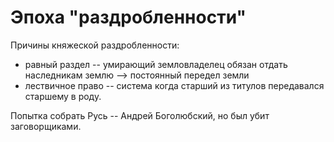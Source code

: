 # Эпоха "раздробленности"

Причины княжеской раздробленности:

- равный раздел -- умирающий земловладелец обязан отдать наследникам
  землю --> постоянный передел земли
- лествичное право -- система когда старший из титулов передавался
  старшему в роду.

Попытка собрать Русь -- Андрей Боголюбский, но был убит заговорщиками.
